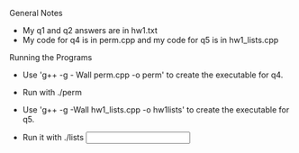 General Notes

- My q1 and q2 answers are in hw1.txt
- My code for q4 is in perm.cpp and my code for q5 is in hw1_lists.cpp

Running the Programs

- Use 'g++ -g - Wall perm.cpp -o perm' to create the executable for q4.
- Run with ./perm <string to permute>

- Use 'g++ -g -Wall hw1_lists.cpp -o hw1lists' to create the executable for q5.
- Run it with ./lists <input filename> <output filename>

 

